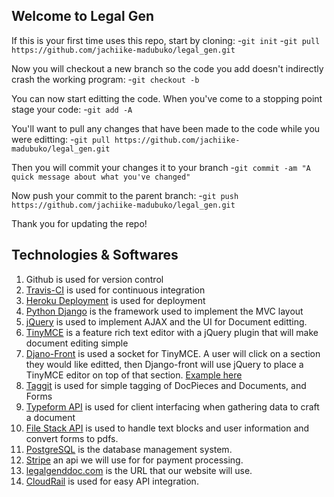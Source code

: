 ## Welcome to Legal Gen

If this is your first time uses this repo, start by cloning:
  -`git init`
  -`git pull https://github.com/jachiike-madubuko/legal_gen.git`
  
Now you will checkout a new branch so the code you add doesn't indirectly crash the working program:
-`git checkout -b`

You can now start editting the code. When you've come to a stopping point stage your code:
-`git add -A`

You'll want to pull any changes that have been made to the code while you were editting:
-`git pull https://github.com/jachiike-madubuko/legal_gen.git`

Then you will commit your changes it to your branch
-`git commit -am "A quick message about what you've changed"`

Now push your commit to the parent branch:
-`git push https://github.com/jachiike-madubuko/legal_gen.git`

Thank you for updating the repo! 
  
## Technologies & Softwares
1. Github is used for version control
2. [Travis-CI](https://travis-ci.org/) is used for continuous integration 
3. [Heroku Deployment](https://devcenter.heroku.com/categories/python) is used for deployment
4. [Python Django](https://www.djangoproject.com/) is the framework used to implement the MVC layout
5. [jQuery](https://jquery.com/) is used to implement AJAX and the UI for Document editting.
6. [TinyMCE](https://www.tinymce.com/) is a feature rich text editor with a jQuery plugin that will make document editing simple
7. [Djano-Front](http://django-front.readthedocs.io/en/latest/setup.html#add-your-own-editor) is used a socket for TinyMCE. A user will click on a section they would like editted, then Django-front will use jQuery to place a TinyMCE editor on top of that section. [Example here](https://camo.githubusercontent.com/653bba1510950ead2922e198bc5ceb1d76434cb3/687474703a2f2f646a616e676f2d66726f6e742e72656164746865646f63732e6f72672f656e2f6c61746573742f5f696d616765732f66726f6e742d656469742d75736167652e676966)
7. [Taggit](https://django-taggit.readthedocs.io/en/latest/) is used for simple tagging of DocPieces and Documents, and Forms
7. [Typeform API]( https://developer.typeform.com/responses/) is used for client interfacing when gathering data to craft a document
8. [File Stack API](https://dev.filestack.com/apps/AfEkWPbqOQYqKQt291D7dz/picker) is used to handle text blocks and user information and convert forms to pdfs.
10. [PostgreSQL](https://www.postgresql.org/docs/current/static/functions-aggregate.html) is the database management system.
11. [Stripe](https://stripe.com/docs/api) an api we will use for for payment processing.
12. [legalgenddoc.com](legalgenddoc.com) is the URL that our website will use.  
13. [CloudRail](https://cloudrail.com/) is used for easy API integration.
 
